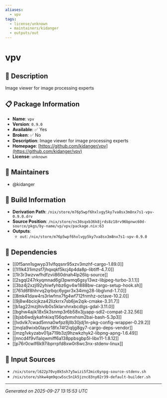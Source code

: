 ```yaml
---
aliases:
  - vpv
tags:
  - license/unknown
  - maintainers/kidanger
  - outputs/out
---
```


# vpv

## 📝 Description

Image viewer for image processing experts

## 📋 Package Information

- **Name**: `vpv`
- **Version**: `0.9.0`
- **Available**: ✅ Yes
- **Broken**: ✅ No
- **Description**: Image viewer for image processing experts
- **Homepage**: [https://github.com/kidanger/vpv](https://github.com/kidanger/vpv)
- **License**: `unknown`
## 👥 Maintainers

- @kidanger


## 🔧 Build Information

- **Derivation Path**: `/nix/store/m76p5wpf6hxlvgy5ky7va8sx3m8nx7s1-vpv-0.9.0.drv`
- **Source Position**: `/nix/store/ns30sqxb36k8jrds8z18rv96bpnwc60d-source/pkgs/by-name/vp/vpv/package.nix:63`
- **Outputs**:
  - `out`:  `/nix/store/m76p5wpf6hxlvgy5ky7va8sx3m8nx7s1-vpv-0.9.0`

## 🔗 Dependencies

- [[0f5ann1sgwyp31vlfqqsnr95xzv3mzhf-cargo-1.89.0]]
- [[1l1lk431imzsf7jhqxqkf5kcj4p4da8p-libtiff-4.7.0]]
- [[1lr3r3wzvwfhdfzvii860dnah4lp26lq-source]]
- [[2sgql247rkyqmnad6gl3pwmq6gsy13wz-libjpeg-turbo-3.1.1]]
- [[3bz4j2xzjl92yhiwfyhbz6gv4w1888bw-cargo-setup-hook.sh]]
- [[761d6f8hhrvq2qrbqc6ygxr3x34img28-libglvnd-1.7.0]]
- [[8mk41daw4rs3rlwfmx7fg4wf712fnmhz-octave-10.2.0]]
- [[9j8w4bcicjkza42lizkrrx7sb6jw2qik-cmake-3.31.7]]
- [[b1ag22mzjlhivlb0s5klarvhnxbcdlgs-gdal-3.11.0]]
- [[bghw4ajik18x5k3snmp3r6b58x3jyapp-sdl2-compat-2.32.56]]
- [[bjsb6wdjykafnkixq156qdvmxhsm2bai-bash-5.3p3]]
- [[lvdvlk7cwad5mna0wfpz8jllb30jdj1n-pkg-config-wrapper-0.29.2]]
- [[mqla9wixb0laysr18fx74f2iqljg8gy7-cargo-deps-vendor]]
- [[mzg1vkyzabv01ja719b3zj9hzwkzhyk2-libpng-apng-1.6.49]]
- [[nncd4f9vl1alqwmiff6a138ppbsgbp5l-libx11-1.8.12]]
- [[p76r0cwlf6k97ibprrpfd8xw0r8wc3nx-stdenv-linux]]

## 📁 Input Sources

- `/nix/store/l622p70vy8k5sh7y5wizi5f2mic6ynpg-source-stdenv.sh`
- `/nix/store/shkw4qm9qcw5sc5n1k5jznc83ny02r39-default-builder.sh`

---
*Generated on 2025-09-27 13:15:53 UTC*
